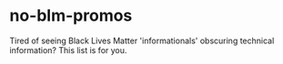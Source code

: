 # no-blm-promos
Tired of seeing Black Lives Matter 'informationals' obscuring technical information? This list is for you. 
